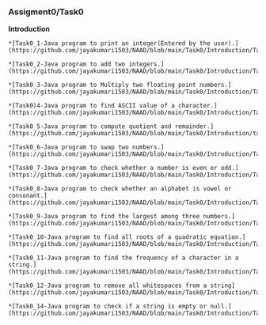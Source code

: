 ### Assigment0/Task0

**Introduction**

    *[Task0_1-Java program to print an integer(Entered by the user).](https://github.com/jayakumari1503/NAAD/blob/main/Task0/Introduction/Task0_1.java)*

    *[Task0_2-Java program to add two integers.](https://github.com/jayakumari1503/NAAD/blob/main/Task0/Introduction/Task0_2.java)*

    *[Task0_3-Java program to Multiply two floating point numbers.](https://github.com/jayakumari1503/NAAD/blob/main/Task0/Introduction/Task0_3.java)*

    *[Task0)4-Java program to find ASCII value of a character.](https://github.com/jayakumari1503/NAAD/blob/main/Task0/Introduction/Task0_4.java)*

    *[Task0_5-Java program to compute quotient and remainder.](https://github.com/jayakumari1503/NAAD/blob/main/Task0/Introduction/task0_5.java)*

    *[Task0_6-Java program to swap two numbers.](https://github.com/jayakumari1503/NAAD/blob/main/Task0/Introduction/Task0_6.java)*

    *[Task0_7-Java program to check whether a number is even or odd.](https://github.com/jayakumari1503/NAAD/blob/main/Task0/Introduction/Task0_7.java)*

    *[Task0_8-Java program to check whether an alphabet is vowel or consonant.](https://github.com/jayakumari1503/NAAD/blob/main/Task0/Introduction/Task0_8.java)*

    *[Task0_9-Java program to find the largest among three numbers.](https://github.com/jayakumari1503/NAAD/blob/main/Task0/Introduction/Task0_9.java)*

    *[Task0_10-Java program to find all roots of a quadratic equation.](https://github.com/jayakumari1503/NAAD/blob/main/Task0/Introduction/Task0_10.java)*

    *[Task0_11-Java program to find the frequency of a character in a string.](https://github.com/jayakumari1503/NAAD/blob/main/Task0/Introduction/Task0_11.java)*

    *[Task0_12-Java program to remove all whitespaces from a string](https://github.com/jayakumari1503/NAAD/blob/main/Task0/Introduction/Task0_12.java)*

    *[Task0_14-Java program to check if a string is empty or null.](https://github.com/jayakumari1503/NAAD/blob/main/Task0/Introduction/Task0_14.java)*